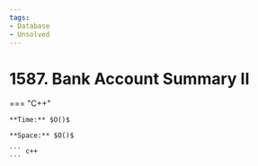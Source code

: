 ```yaml
---
tags:
- Database
- Unsolved
---
```



# 1587. Bank Account Summary II

=== "C++"

    **Time:** $O()$

    **Space:** $O()$

    ``` c++
    ```